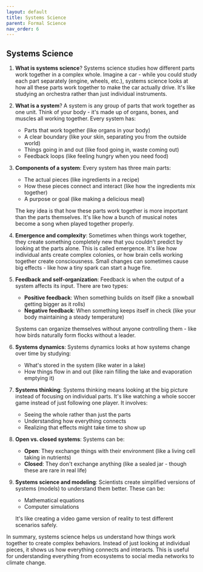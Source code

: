 ```yaml
---
layout: default
title: Systems Science
parent: Formal Science
nav_order: 6
---
```


## Systems Science

1. **What is systems science**? Systems science studies how different parts work together in a complex whole. Imagine a car - while you could study each part separately (engine, wheels, etc.), systems science looks at how all these parts work together to make the car actually drive. It's like studying an orchestra rather than just individual instruments.

2. **What is a system**? A system is any group of parts that work together as one unit. Think of your body - it's made up of organs, bones, and muscles all working together. Every system has:
    - Parts that work together (like organs in your body)
    - A clear boundary (like your skin, separating you from the outside world)
    - Things going in and out (like food going in, waste coming out)
    - Feedback loops (like feeling hungry when you need food)

3. **Components of a system**: Every system has three main parts:
    - The actual pieces (like ingredients in a recipe)
    - How these pieces connect and interact (like how the ingredients mix together)
    - A purpose or goal (like making a delicious meal)

    The key idea is that how these parts work together is more important than the parts themselves. It's like how a bunch of musical notes become a song when played together properly.

4. **Emergence and complexity**: Sometimes when things work together, they create something completely new that you couldn't predict by looking at the parts alone. This is called emergence. It's like how individual ants create complex colonies, or how brain cells working together create consciousness. Small changes can sometimes cause big effects - like how a tiny spark can start a huge fire.

5. **Feedback and self-organization**: Feedback is when the output of a system affects its input. There are two types:
    - **Positive feedback**: When something builds on itself (like a snowball getting bigger as it rolls)
    - **Negative feedback**: When something keeps itself in check (like your body maintaining a steady temperature)

    Systems can organize themselves without anyone controlling them - like how birds naturally form flocks without a leader.

6. **Systems dynamics**: Systems dynamics looks at how systems change over time by studying:
    - What's stored in the system (like water in a lake)
    - How things flow in and out (like rain filling the lake and evaporation emptying it)

7. **Systems thinking**: Systems thinking means looking at the big picture instead of focusing on individual parts. It's like watching a whole soccer game instead of just following one player. It involves:
    - Seeing the whole rather than just the parts
    - Understanding how everything connects
    - Realizing that effects might take time to show up

8. **Open vs. closed systems**: Systems can be:
    - **Open**: They exchange things with their environment (like a living cell taking in nutrients)
    - **Closed**: They don't exchange anything (like a sealed jar - though these are rare in real life)

9. **Systems science and modeling**: Scientists create simplified versions of systems (models) to understand them better. These can be:
    - Mathematical equations
    - Computer simulations
    
    It's like creating a video game version of reality to test different scenarios safely.

In summary, systems science helps us understand how things work together to create complex behaviors. Instead of just looking at individual pieces, it shows us how everything connects and interacts. This is useful for understanding everything from ecosystems to social media networks to climate change.
